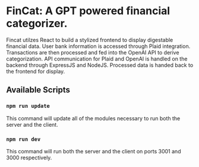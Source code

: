 # FinCat: A GPT powered financial categorizer.

Fincat utilzes React to build a stylized frontend to display digestable financial data. User bank information
is accessed through Plaid integration. Transactions are then processed and fed into the OpenAI API to derive
categorization. API communication for Plaid and OpenAI is handled on the backend through ExpressJS and NodeJS.
Processed data is handed back to the frontend for display.

## Available Scripts

### `npm run update`

This command will update all of the modules necessary to run both the server and the client.

### `npm run dev`
This command will run both the server and the client on ports 3001 and 3000 respectively.

